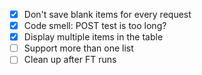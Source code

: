 - [x] Don't save blank items for every request
- [x] Code smell: POST test is too long?
- [x] Display multiple items in the table
- [ ] Support more than one list
- [ ] Clean up after FT runs
